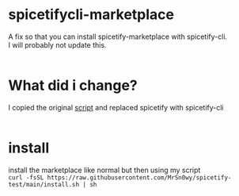 # spicetifycli-marketplace

A fix so that you can install spicetify-marketplace with spicetify-cli. <br>
I will probably not update this.
<br><br>
# What did i change?
I copied the original [script](https://raw.githubusercontent.com/spicetify/spicetify-marketplace/main/resources/install.sh) and replaced spicetify with spicetify-cli
<br><br>
# install
install the marketplace like normal but then using my script <br>
`curl -fsSL https://raw.githubusercontent.com/MrSn0wy/spicetify-test/main/install.sh | sh`
